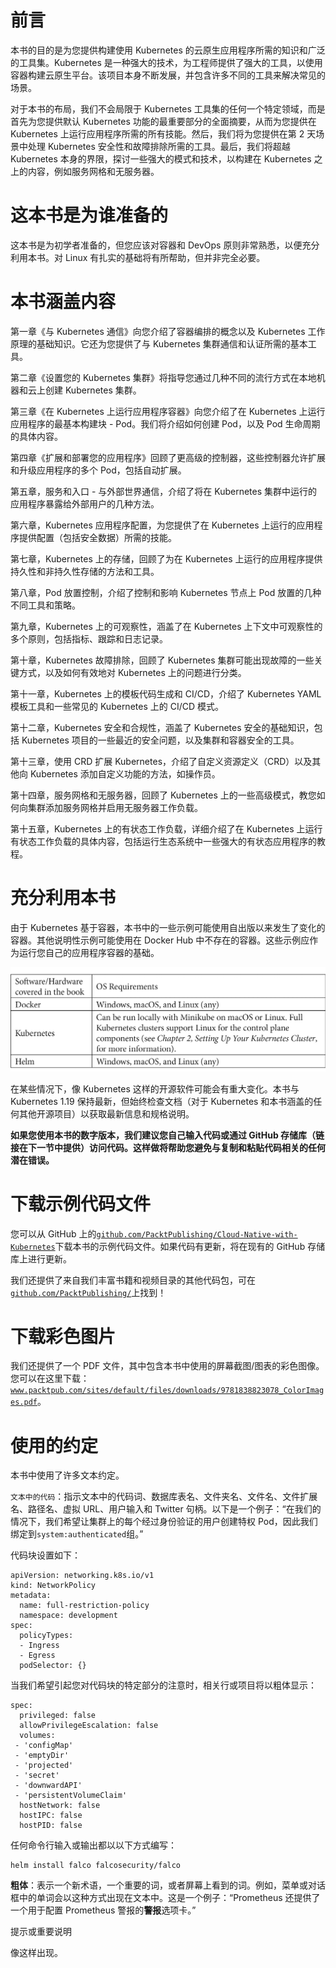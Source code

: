# 前言

本书的目的是为您提供构建使用 Kubernetes 的云原生应用程序所需的知识和广泛的工具集。Kubernetes 是一种强大的技术，为工程师提供了强大的工具，以使用容器构建云原生平台。该项目本身不断发展，并包含许多不同的工具来解决常见的场景。

对于本书的布局，我们不会局限于 Kubernetes 工具集的任何一个特定领域，而是首先为您提供默认 Kubernetes 功能的最重要部分的全面摘要，从而为您提供在 Kubernetes 上运行应用程序所需的所有技能。然后，我们将为您提供在第 2 天场景中处理 Kubernetes 安全性和故障排除所需的工具。最后，我们将超越 Kubernetes 本身的界限，探讨一些强大的模式和技术，以构建在 Kubernetes 之上的内容，例如服务网格和无服务器。

# 这本书是为谁准备的

这本书是为初学者准备的，但您应该对容器和 DevOps 原则非常熟悉，以便充分利用本书。对 Linux 有扎实的基础将有所帮助，但并非完全必要。

# 本书涵盖内容

第一章《与 Kubernetes 通信》向您介绍了容器编排的概念以及 Kubernetes 工作原理的基础知识。它还为您提供了与 Kubernetes 集群通信和认证所需的基本工具。

第二章《设置您的 Kubernetes 集群》将指导您通过几种不同的流行方式在本地机器和云上创建 Kubernetes 集群。

第三章《在 Kubernetes 上运行应用程序容器》向您介绍了在 Kubernetes 上运行应用程序的最基本构建块 - Pod。我们将介绍如何创建 Pod，以及 Pod 生命周期的具体内容。

第四章《扩展和部署您的应用程序》回顾了更高级的控制器，这些控制器允许扩展和升级应用程序的多个 Pod，包括自动扩展。

第五章，服务和入口 - 与外部世界通信，介绍了将在 Kubernetes 集群中运行的应用程序暴露给外部用户的几种方法。

第六章，Kubernetes 应用程序配置，为您提供了在 Kubernetes 上运行的应用程序提供配置（包括安全数据）所需的技能。

第七章，Kubernetes 上的存储，回顾了为在 Kubernetes 上运行的应用程序提供持久性和非持久性存储的方法和工具。

第八章，Pod 放置控制，介绍了控制和影响 Kubernetes 节点上 Pod 放置的几种不同工具和策略。

第九章，Kubernetes 上的可观察性，涵盖了在 Kubernetes 上下文中可观察性的多个原则，包括指标、跟踪和日志记录。

第十章，Kubernetes 故障排除，回顾了 Kubernetes 集群可能出现故障的一些关键方式，以及如何有效地对 Kubernetes 上的问题进行分类。

第十一章，Kubernetes 上的模板代码生成和 CI/CD，介绍了 Kubernetes YAML 模板工具和一些常见的 Kubernetes 上的 CI/CD 模式。

第十二章，Kubernetes 安全和合规性，涵盖了 Kubernetes 安全的基础知识，包括 Kubernetes 项目的一些最近的安全问题，以及集群和容器安全的工具。

第十三章，使用 CRD 扩展 Kubernetes，介绍了自定义资源定义（CRD）以及其他向 Kubernetes 添加自定义功能的方法，如操作员。

第十四章，服务网格和无服务器，回顾了 Kubernetes 上的一些高级模式，教您如何向集群添加服务网格并启用无服务器工作负载。

第十五章，Kubernetes 上的有状态工作负载，详细介绍了在 Kubernetes 上运行有状态工作负载的具体内容，包括运行生态系统中一些强大的有状态应用程序的教程。

# 充分利用本书

由于 Kubernetes 基于容器，本书中的一些示例可能使用自出版以来发生了变化的容器。其他说明性示例可能使用在 Docker Hub 中不存在的容器。这些示例应作为运行您自己的应用程序容器的基础。

![](img/Preface_table_1.1.jpg)

在某些情况下，像 Kubernetes 这样的开源软件可能会有重大变化。本书与 Kubernetes 1.19 保持最新，但始终检查文档（对于 Kubernetes 和本书涵盖的任何其他开源项目）以获取最新信息和规格说明。

**如果您使用本书的数字版本，我们建议您自己输入代码或通过 GitHub 存储库（链接在下一节中提供）访问代码。这样做将帮助您避免与复制和粘贴代码相关的任何潜在错误。**

# 下载示例代码文件

您可以从 GitHub 上的[`github.com/PacktPublishing/Cloud-Native-with-Kubernetes`](https://github.com/PacktPublishing/Cloud-Native-with-Kubernetes)下载本书的示例代码文件。如果代码有更新，将在现有的 GitHub 存储库上进行更新。

我们还提供了来自我们丰富书籍和视频目录的其他代码包，可在[`github.com/PacktPublishing/`](https://github.com/PacktPublishing/)上找到！

# 下载彩色图片

我们还提供了一个 PDF 文件，其中包含本书中使用的屏幕截图/图表的彩色图像。您可以在这里下载：[`www.packtpub.com/sites/default/files/downloads/9781838823078_ColorImages.pdf`](http://www.packtpub.com/sites/default/files/downloads/9781838823078_ColorImages.pdf)。

# 使用的约定

本书中使用了许多文本约定。

`文本中的代码`：指示文本中的代码词、数据库表名、文件夹名、文件名、文件扩展名、路径名、虚拟 URL、用户输入和 Twitter 句柄。以下是一个例子：“在我们的情况下，我们希望让集群上的每个经过身份验证的用户创建特权 Pod，因此我们绑定到`system:authenticated`组。”

代码块设置如下：

```
apiVersion: networking.k8s.io/v1
kind: NetworkPolicy
metadata:
  name: full-restriction-policy
  namespace: development
spec:
  policyTypes:
  - Ingress
  - Egress
  podSelector: {}
```

当我们希望引起您对代码块的特定部分的注意时，相关行或项目将以粗体显示：

```
spec:
  privileged: false
  allowPrivilegeEscalation: false
  volumes:
 - 'configMap'
 - 'emptyDir'
 - 'projected'
 - 'secret'
 - 'downwardAPI'
 - 'persistentVolumeClaim'
  hostNetwork: false
  hostIPC: false
  hostPID: false
```

任何命令行输入或输出都以以下方式编写：

```
helm install falco falcosecurity/falco
```

**粗体**：表示一个新术语，一个重要的词，或者屏幕上看到的词。例如，菜单或对话框中的单词会以这种方式出现在文本中。这是一个例子：“Prometheus 还提供了一个用于配置 Prometheus 警报的**警报**选项卡。”

提示或重要说明

像这样出现。
